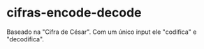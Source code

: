 # cifras-encode-decode
Baseado na "Cifra de César". Com um único input ele "codifica" e "decodifica".
